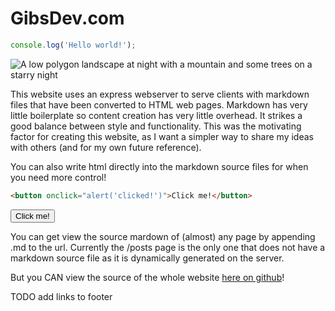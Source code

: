 # GibsDev.com

``` js
console.log('Hello world!');
```

![A low polygon landscape at night with a mountain and some trees on a starry night](/images/landscape.svg)

This website uses an express webserver to serve clients with markdown files that have been converted to HTML web pages. Markdown has very little boilerplate so content creation has very little overhead. It strikes a good balance between style and functionality. This was the motivating factor for creating this website, as I want a simpler way to share my ideas with others (and for my own future reference).

You can also write html directly into the markdown source files for when you need more control!

``` html
<button onclick="alert('clicked!')">Click me!</button>
```

<button onclick="alert('clicked!')">Click me!</button>

You can get view the source mardown of (almost) any page by appending .md to the url. Currently the /posts page is the only one that does not have a markdown source file as it is dynamically generated on the server.

But you CAN view the source of the whole website  [here on github](https://github.com/GibsDev/gibsdev.com)!

TODO add links to footer